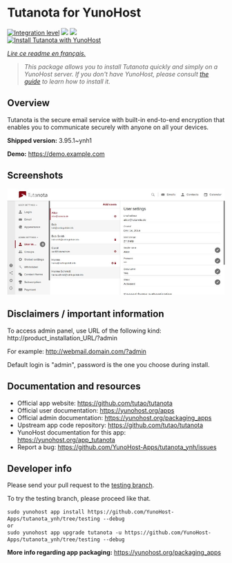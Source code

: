 <!--
N.B.: This README was automatically generated by https://github.com/YunoHost/apps/tree/master/tools/README-generator
It shall NOT be edited by hand.
-->

# Tutanota for YunoHost

[![Integration level](https://dash.yunohost.org/integration/tutanota.svg)](https://dash.yunohost.org/appci/app/tutanota) ![](https://ci-apps.yunohost.org/ci/badges/tutanota.status.svg) ![](https://ci-apps.yunohost.org/ci/badges/tutanota.maintain.svg)  
[![Install Tutanota with YunoHost](https://install-app.yunohost.org/install-with-yunohost.svg)](https://install-app.yunohost.org/?app=tutanota)

*[Lire ce readme en français.](./README_fr.md)*

> *This package allows you to install Tutanota quickly and simply on a YunoHost server.
If you don't have YunoHost, please consult [the guide](https://yunohost.org/#/install) to learn how to install it.*

## Overview

Tutanota is the secure email service with built-in end-to-end encryption that enables you to communicate securely with anyone on all your devices.


**Shipped version:** 3.95.1~ynh1

**Demo:** https://demo.example.com

## Screenshots

![](./doc/screenshots/usermanagement.jpg)

## Disclaimers / important information

To access admin panel, use URL of the following kind: http://product_installation_URL/?admin

For example: http://webmail.domain.com/?admin

Default login is "admin", password is the one you choose during install. 

## Documentation and resources

* Official app website: https://github.com/tutao/tutanota
* Official user documentation: https://yunohost.org/apps
* Official admin documentation: https://yunohost.org/packaging_apps
* Upstream app code repository: https://github.com/tutao/tutanota
* YunoHost documentation for this app: https://yunohost.org/app_tutanota
* Report a bug: https://github.com/YunoHost-Apps/tutanota_ynh/issues

## Developer info

Please send your pull request to the [testing branch](https://github.com/YunoHost-Apps/tutanota_ynh/tree/testing).

To try the testing branch, please proceed like that.
```
sudo yunohost app install https://github.com/YunoHost-Apps/tutanota_ynh/tree/testing --debug
or
sudo yunohost app upgrade tutanota -u https://github.com/YunoHost-Apps/tutanota_ynh/tree/testing --debug
```

**More info regarding app packaging:** https://yunohost.org/packaging_apps